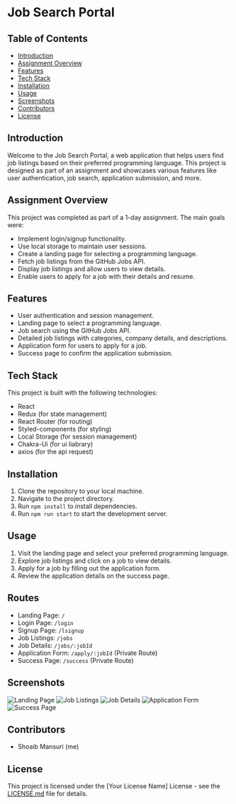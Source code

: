 # Job Search Portal

## Table of Contents
- [Introduction](#introduction)
- [Assignment Overview](#assignment-overview)
- [Features](#features)
- [Tech Stack](#tech-stack)
- [Installation](#installation)
- [Usage](#usage)
- [Screenshots](#screenshots)
- [Contributors](#contributors)
- [License](#license)

## Introduction

Welcome to the Job Search Portal, a web application that helps users find job listings based on their preferred programming language. This project is designed as part of an assignment and showcases various features like user authentication, job search, application submission, and more.

## Assignment Overview

This project was completed as part of a 1-day assignment. The main goals were:

- Implement login/signup functionality.
- Use local storage to maintain user sessions.
- Create a landing page for selecting a programming language.
- Fetch job listings from the GitHub Jobs API.
- Display job listings and allow users to view details.
- Enable users to apply for a job with their details and resume.

## Features

- User authentication and session management.
- Landing page to select a programming language.
- Job search using the GitHub Jobs API.
- Detailed job listings with categories, company details, and descriptions.
- Application form for users to apply for a job.
- Success page to confirm the application submission.

## Tech Stack

This project is built with the following technologies:

- React
- Redux (for state management)
- React Router (for routing)
- Styled-components (for styling)
- Local Storage (for session management)
- Chakra-Ui (for ui liabrary)
- axios (for the api request)

## Installation

1. Clone the repository to your local machine.
2. Navigate to the project directory.
3. Run `npm install` to install dependencies.
4. Run `npm run start` to start the development server.

## Usage

1. Visit the landing page and select your preferred programming language.
2. Explore job listings and click on a job to view details.
3. Apply for a job by filling out the application form.
4. Review the application details on the success page.

 ## Routes

- Landing Page: `/`
- Login Page: `/login`
- Signup Page: `/lsignup`
- Job Listings: `/jobs`
- Job Details: `/jobs/:jobId`
- Application Form: `/apply/:jobId` (Private Route)
- Success Page: `/success` (Private Route)

## Screenshots

![Landing Page](screenshots/landing-page.png)
![Job Listings](screenshots/job-listings.png)
![Job Details](screenshots/job-details.png)
![Application Form](screenshots/application-form.png)
![Success Page](screenshots/success-page.png)

## Contributors

- Shoaib Mansuri (me)


## License

This project is licensed under the [Your License Name] License - see the [LICENSE.md](LICENSE.md) file for details.

